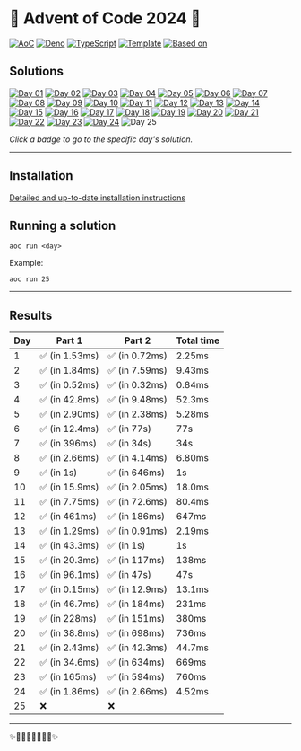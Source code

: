 <!-- Entries between SOLUTIONS and RESULTS tags are auto-generated -->
<!--useTabularResults=true-->

# 🎄 Advent of Code 2024 🎄

[![AoC](https://img.shields.io/badge/AoC-2024-blue.svg?style=flat-square)](https://adventofcode.com/)
[![Deno](https://img.shields.io/badge/Deno-2.1.3-blue.svg?style=flat-square)](https://deno.land/)
[![TypeScript](https://img.shields.io/badge/TypeScript-5.6.2-blue.svg?style=flat-square)](https://www.typescriptlang.org/)
[![Template](https://img.shields.io/badge/Template-deno--aoc-blue.svg?style=flat-square)](https://github.com/samplasion/deno-aoc) [![Based on](https://img.shields.io/badge/Based%20on-aocrunner-blue.svg?style=flat-square)](https://github.com/caderek/aocrunner)

## Solutions

<!--SOLUTIONS-->
[![Day 01](https://img.shields.io/badge/Day%2001-%E2%98%85%E2%98%85-brightgreen.svg?style=flat-square)](/src/day01)
[![Day 02](https://img.shields.io/badge/Day%2002-%E2%98%85%E2%98%85-brightgreen.svg?style=flat-square)](/src/day02)
[![Day 03](https://img.shields.io/badge/Day%2003-%E2%98%85%E2%98%85-brightgreen.svg?style=flat-square)](/src/day03)
[![Day 04](https://img.shields.io/badge/Day%2004-%E2%98%85%E2%98%85-brightgreen.svg?style=flat-square)](/src/day04)
[![Day 05](https://img.shields.io/badge/Day%2005-%E2%98%85%E2%98%85-brightgreen.svg?style=flat-square)](/src/day05)
[![Day 06](https://img.shields.io/badge/Day%2006-%E2%98%85%E2%98%85-brightgreen.svg?style=flat-square)](/src/day06)
[![Day 07](https://img.shields.io/badge/Day%2007-%E2%98%85%E2%98%85-brightgreen.svg?style=flat-square)](/src/day07)
[![Day 08](https://img.shields.io/badge/Day%2008-%E2%98%85%E2%98%85-brightgreen.svg?style=flat-square)](/src/day08)
[![Day 09](https://img.shields.io/badge/Day%2009-%E2%98%85%E2%98%85-brightgreen.svg?style=flat-square)](/src/day09)
[![Day 10](https://img.shields.io/badge/Day%2010-%E2%98%85%E2%98%85-brightgreen.svg?style=flat-square)](/src/day10)
[![Day 11](https://img.shields.io/badge/Day%2011-%E2%98%85%E2%98%85-brightgreen.svg?style=flat-square)](/src/day11)
[![Day 12](https://img.shields.io/badge/Day%2012-%E2%98%85%E2%98%85-brightgreen.svg?style=flat-square)](/src/day12)
[![Day 13](https://img.shields.io/badge/Day%2013-%E2%98%85%E2%98%85-brightgreen.svg?style=flat-square)](/src/day13)
[![Day 14](https://img.shields.io/badge/Day%2014-%E2%98%85%E2%98%85-brightgreen.svg?style=flat-square)](/src/day14)
[![Day 15](https://img.shields.io/badge/Day%2015-%E2%98%85%E2%98%85-brightgreen.svg?style=flat-square)](/src/day15)
[![Day 16](https://img.shields.io/badge/Day%2016-%E2%98%85%E2%98%85-brightgreen.svg?style=flat-square)](/src/day16)
[![Day 17](https://img.shields.io/badge/Day%2017-%E2%98%85%E2%98%85-brightgreen.svg?style=flat-square)](/src/day17)
[![Day 18](https://img.shields.io/badge/Day%2018-%E2%98%85%E2%98%85-brightgreen.svg?style=flat-square)](/src/day18)
[![Day 19](https://img.shields.io/badge/Day%2019-%E2%98%85%E2%98%85-brightgreen.svg?style=flat-square)](/src/day19)
[![Day 20](https://img.shields.io/badge/Day%2020-%E2%98%85%E2%98%85-brightgreen.svg?style=flat-square)](/src/day20)
[![Day 21](https://img.shields.io/badge/Day%2021-%E2%98%85%E2%98%85-brightgreen.svg?style=flat-square)](/src/day21)
[![Day 22](https://img.shields.io/badge/Day%2022-%E2%98%85%E2%98%85-brightgreen.svg?style=flat-square)](/src/day22)
[![Day 23](https://img.shields.io/badge/Day%2023-%E2%98%85%E2%98%85-brightgreen.svg?style=flat-square)](/src/day23)
[![Day 24](https://img.shields.io/badge/Day%2024-%E2%98%85%E2%98%85-brightgreen.svg?style=flat-square)](/src/day24)
![Day 25](https://img.shields.io/badge/Day%2025-%E2%98%86%E2%98%86-lightgrey.svg?style=flat-square)
<!--/SOLUTIONS-->

_Click a badge to go to the specific day's solution._

---

## Installation

[Detailed and up-to-date installation instructions](https://github.com/samplasion/deno-aoc)

## Running a solution

```
aoc run <day>
```

Example:

```
aoc run 25
```

---

## Results

<!--RESULTS-->
| Day  | Part 1 | Part 2 | Total time |
|------|--------|--------|------------|
|  1  | ✅ (in 1.53ms) | ✅ (in 0.72ms) | 2.25ms |
|  2  | ✅ (in 1.84ms) | ✅ (in 7.59ms) | 9.43ms |
|  3  | ✅ (in 0.52ms) | ✅ (in 0.32ms) | 0.84ms |
|  4  | ✅ (in 42.8ms) | ✅ (in 9.48ms) | 52.3ms |
|  5  | ✅ (in 2.90ms) | ✅ (in 2.38ms) | 5.28ms |
|  6  | ✅ (in 12.4ms) | ✅ (in 77s) | 77s |
|  7  | ✅ (in 396ms) | ✅ (in 34s) | 34s |
|  8  | ✅ (in 2.66ms) | ✅ (in 4.14ms) | 6.80ms |
|  9  | ✅ (in 1s) | ✅ (in 646ms) | 1s |
|  10  | ✅ (in 15.9ms) | ✅ (in 2.05ms) | 18.0ms |
|  11  | ✅ (in 7.75ms) | ✅ (in 72.6ms) | 80.4ms |
|  12  | ✅ (in 461ms) | ✅ (in 186ms) | 647ms |
|  13  | ✅ (in 1.29ms) | ✅ (in 0.91ms) | 2.19ms |
|  14  | ✅ (in 43.3ms) | ✅ (in 1s) | 1s |
|  15  | ✅ (in 20.3ms) | ✅ (in 117ms) | 138ms |
|  16  | ✅ (in 96.1ms) | ✅ (in 47s) | 47s |
|  17  | ✅ (in 0.15ms) | ✅ (in 12.9ms) | 13.1ms |
|  18  | ✅ (in 46.7ms) | ✅ (in 184ms) | 231ms |
|  19  | ✅ (in 228ms) | ✅ (in 151ms) | 380ms |
|  20  | ✅ (in 38.8ms) | ✅ (in 698ms) | 736ms |
|  21  | ✅ (in 2.43ms) | ✅ (in 42.3ms) | 44.7ms |
|  22  | ✅ (in 34.6ms) | ✅ (in 634ms) | 669ms |
|  23  | ✅ (in 165ms) | ✅ (in 594ms) | 760ms |
|  24  | ✅ (in 1.86ms) | ✅ (in 2.66ms) | 4.52ms |
|  25  | ❌ | ❌ |  |
<!--/RESULTS-->

---

✨🎄🎁🎄🎅🎄🎁🎄✨